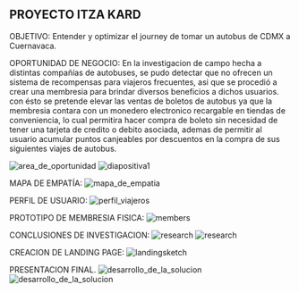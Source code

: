 PROYECTO ITZA KARD
-------------------

OBJETIVO:
  Entender y optimizar el journey de tomar un autobus de CDMX a Cuernavaca.

OPORTUNIDAD DE NEGOCIO:
En la investigacion de campo hecha  a distintas compañías de autobuses, se pudo detectar que no ofrecen un sistema de recompensas para viajeros frecuentes, asi que se procedió a crear una membresia para brindar diversos beneficios a dichos usuarios. con ésto se pretende elevar las ventas de boletos de autobus ya que la membresia contara con un monedero electronico recargable en tiendas de conveniencia, lo cual permitira hacer compra de boleto sin necesidad de tener una tarjeta de credito o debito asociada, ademas de permitir al usuario acumular puntos canjeables por descuentos en la compra de sus siguientes viajes de autobus.

![area_de_oportunidad](https://user-images.githubusercontent.com/32877064/37625949-ae042930-2b93-11e8-9b51-b3bdd213e6db.png)
![diapositiva1](https://user-images.githubusercontent.com/32877064/37625962-b6cbe4e0-2b93-11e8-94c0-62f440edac03.JPG)


MAPA DE EMPATÍA:
![mapa_de_empatia](https://user-images.githubusercontent.com/32877064/37625978-bc715ab0-2b93-11e8-89ee-de4b1ba8efde.JPG)

PERFIL DE USUARIO:
![perfil_viajeros](https://user-images.githubusercontent.com/32877064/37625980-bcaf2426-2b93-11e8-8adc-39658f1e9488.png)


PROTOTIPO DE MEMBRESIA FISICA:
![members](https://user-images.githubusercontent.com/32877064/37626000-d566eed6-2b93-11e8-9b2f-4c3d6745a20e.jpeg)

CONCLUSIONES DE INVESTIGACION:
![research](https://user-images.githubusercontent.com/32877064/37625992-c5177dca-2b93-11e8-8f5f-aef73286b2ed.JPG)
![research](https://user-images.githubusercontent.com/32877064/37625993-c7b18a30-2b93-11e8-80cd-c4c53eb428fb.png)


CREACION DE LANDING PAGE:
![landingsketch](https://user-images.githubusercontent.com/32877064/37625977-bc4a1c66-2b93-11e8-9ee8-fd6afce738d5.jpg)

PRESENTACION FINAL.
![desarrollo_de_la_solucion](https://user-images.githubusercontent.com/32877064/37625950-ae1f80d6-2b93-11e8-8ac5-a2b069fd4113.JPG)
![desarrollo_de_la_solucion](https://user-images.githubusercontent.com/32877064/37625951-ae3adfd4-2b93-11e8-95e3-8583f75b5f09.png)
